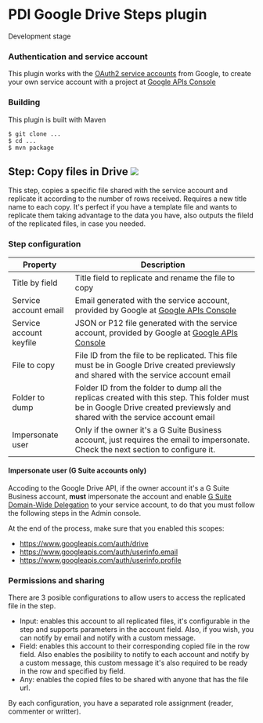 # PDI Google Drive Steps plugin #

Development stage

### Authentication and service account ###
This plugin works with the [OAuth2 service accounts](https://developers.google.com/identity/protocols/OAuth2ServiceAccount) from Google, to create your own service account with a project at [Google APIs Console](https://console.developers.google.com)

### Building ###
This plugin is built with Maven
```shell
$ git clone ...
$ cd ...
$ mvn package
```

## Step: Copy files in Drive ![][1] ##

This step, copies a specific file shared with the service account and replicate it according to the number of rows received. Requires a new title name to each copy. It's perfect if you have a template file and wants to replicate them taking advantage to the data you have, also outputs the fileId of the replicated files, in case you needed.

### Step configuration ###
| Property 		| Description 	|
| ------------- | ------------- |
| Title by field | Title field to replicate and rename the file to copy |
| Service account email | Email generated with the service account, provided by Google at [Google APIs Console](https://console.developers.google.com) |
| Service account keyfile | JSON or P12 file generated with the service account, provided by Google at [Google APIs Console](https://console.developers.google.com) |
| File to copy | File ID from the file to be replicated. This file must be in Google Drive created previewsly and shared with the service account email |
| Folder to dump | Folder ID from the folder to dump all the replicas created with this step. This folder must be in Google Drive created previewsly and shared with the service account email |
| Impersonate user | Only if the owner it's a G Suite Business account, just requires the email to impersonate. Check the next section to configure it. |

#### Impersonate user (G Suite accounts only) ####

Accoding to the Google Drive API, if the owner account it's a G Suite Business account, **must** impersonate the account and enable [G Suite Domain-Wide Delegation](https://developers.google.com/admin-sdk/directory/v1/guides/delegation) to your service account, to do that you must follow the following steps in the Admin console.

At the end of the process, make sure that you enabled this scopes:

* https://www.googleapis.com/auth/drive 
* https://www.googleapis.com/auth/userinfo.email 
* https://www.googleapis.com/auth/userinfo.profile


### Permissions and sharing ###

There are 3 posible configurations to allow users to access the replicated file in the step.

* Input: enables this account to all replicated files, it's configurable in the step and supports parameters in the account field. Also, if you wish, you can notify by email and notify with a custom message.
* Field: enables this account to their corresponding copied file in the row field. Also enables the posibility to notify to each account and notify by a custom message, this custom message it's also required to be ready in the row and specified by field.
* Any: enables the copied files to be shared with anyone that has the file url.

By each configuration, you have a separated role assignment (reader, commenter or writter).




[1]:src/main/resources/drivecopy.svg